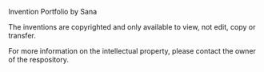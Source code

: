 Invention Portfolio by Sana

The inventions are copyrighted and only available to view, not edit, copy or transfer.

For more information on the intellectual property, please contact the owner of the respository.



